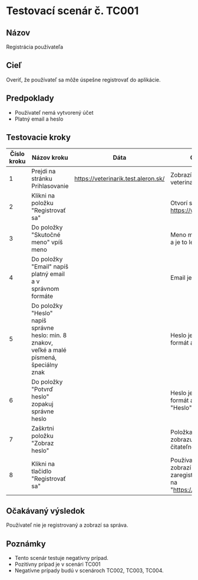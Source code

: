 # Testovací scenár č. TC001

## Názov
Registrácia používateľa

## Cieľ
Overiť, že používateľ sa môže úspešne registrovať do aplikácie.

## Predpoklady
- Používateľ nemá vytvorený účet
- Platný email a heslo

## Testovacie kroky

| Číslo kroku | Názov kroku                          | Dáta              | Očakávaný výsledok                                              |
|-------------|---------------------------------------|-------------------|-----------------------------------------------------------------|
| 1           | Prejdi na stránku Prihlasovanie       | https://veterinarik.test.aleron.sk/ | Zobrazí sa stránka veterinarik.test.aleron.sk
| 2           | Klikni na položku "Registrovať sa"   |      | Otvorí sa stránka https://veterinarik.test.aleron.sk/#                                       |
| 3           | Do položky "Skutočné meno" vpíš meno  |       | Meno má správny počet znakov XX a je to len reťazec                   |
| 4           | Do položky "Email" napíš platný email a v správnom formáte           |    | Email je platný, má správny formát |
| 5          | Do položky "Heslo" napíš správne heslo: min. 8 znakov, veľké a malé písmená, špeciálny znak           |   | Heslo je správne, má správny formát a zobrazuje sa hashované |
| 6          | Do položky "Potvrď heslo" zopakuj správne heslo           |  | Heslo je správne, má správny formát a zhoduje sa s položkou "Heslo" a je hashované |
| 7          | Zaškrtni položku "Zobraz heslo"           |   | Položka "Heslo" a "Povrd heslo" zobrazuje heslo vo formáte čitateľnom pre ľudí |
| 8          | Klikni na tlačidlo "Registrovať sa" |    | Používateľ je nie zaregistrovaný, zobrazí sa správa "Pouzivatel zaregistrovany ", stránka sa zmení na "https://veterinarik.test.aleron.sk/#" |

## Očakávaný výsledok
Používateľ nie je registrovaný a zobrazí sa správa.

## Poznámky
- Tento scenár testuje negatívny prípad.
- Pozitívny prípad je v scenári TC001
- Negatívne prípady budú v scenároch TC002, TC003, TC004.

